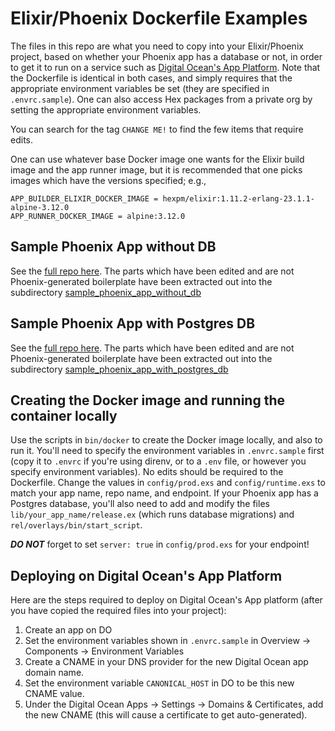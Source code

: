 # Elixir/Phoenix Dockerfile Examples

The files in this repo are what you need to copy into your Elixir/Phoenix project,
based on whether your Phoenix app has a database or not, in order to get it to run on a service such as 
[Digital Ocean's App Platform](https://www.digitalocean.com/products/app-platform/).  Note that the Dockerfile is identical
in both cases, and simply requires that the appropriate environment variables be set (they are specified
in `.envrc.sample`). One can also access Hex packages from a private org by setting the appropriate environment variables.

You can search for the tag `CHANGE ME!` to find the few items that require edits.

One can use whatever base Docker image one wants for the Elixir build image and the app runner image, but it is recommended that
one picks images which have the versions specified; e.g., 

    APP_BUILDER_ELIXIR_DOCKER_IMAGE = hexpm/elixir:1.11.2-erlang-23.1.1-alpine-3.12.0
    APP_RUNNER_DOCKER_IMAGE = alpine:3.12.0

## Sample Phoenix App without DB

See the [full repo here](https://github.com/geometerio/sample_phoenix_app_without_db).  The parts which have been edited
and are not Phoenix-generated boilerplate have been extracted out into the 
subdirectory [sample_phoenix_app_without_db](sample_phoenix_app_without_db)

## Sample Phoenix App with Postgres DB

See the [full repo here](https://github.com/geometerio/sample_phoenix_app_with_postgres_db).  The parts which have been edited
and are not Phoenix-generated boilerplate have been extracted out into the 
subdirectory [sample_phoenix_app_with_postgres_db](sample_phoenix_app_with_postgres_db)

## Creating the Docker image and running the container locally

Use the scripts in `bin/docker` to create the Docker image locally, and also to run it.  You'll need to specify the 
environment variables in `.envrc.sample` first (copy it to `.envrc` if you're using direnv, or to a `.env` file, or 
however you specify environment variables).  No edits should be required to the Dockerfile.  Change the values in
`config/prod.exs` and `config/runtime.exs` to match your app name, repo name, and endpoint.  If your Phoenix app
has a Postgres database, you'll also need to add and modify the files `lib/your_app_name/release.ex` (which runs
database migrations) and `rel/overlays/bin/start_script`.

***DO NOT*** forget to set `server: true` in `config/prod.exs` for your endpoint!

## Deploying on Digital Ocean's App Platform

Here are the steps required to deploy on Digital Ocean's App platform (after you have copied the required files
into your project):

1) Create an app on DO
1) Set the environment variables shown in `.envrc.sample` in Overview -> Components -> Environment Variables
1) Create a CNAME in your DNS provider for the new Digital Ocean app domain name.
1) Set the environment variable `CANONICAL_HOST` in DO to be this new CNAME value.
1) Under the Digital Ocean Apps -> Settings -> Domains & Certificates, add the new CNAME (this will cause a certificate 
   to get auto-generated).

